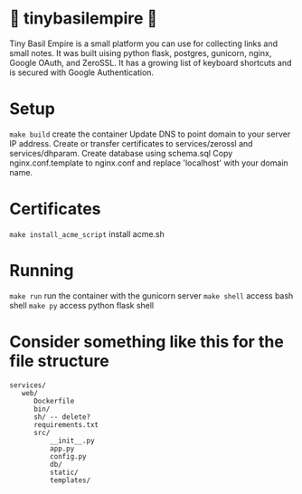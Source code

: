 # 🌱 tinybasilempire 🌱

Tiny Basil Empire is a small platform you can use for collecting links and small notes. It was built uising python flask, postgres, gunicorn, nginx, Google OAuth, and ZeroSSL.  It has a growing list of keyboard shortcuts and is secured with Google Authentication.

# Setup

`make build` create the container
Update DNS to point domain to your server IP address.
Create or transfer certificates to services/zerossl and services/dhparam.
Create database using schema.sql
Copy nginx.conf.template to nginx.conf and replace 'localhost' with your domain name.

# Certificates

`make install_acme_script` install acme.sh

# Running

`make run` run the container with the gunicorn server
`make shell` access bash shell
`make py` access python flask shell

# Consider something like this for the file structure

```
services/
   web/
      Dockerfile
      bin/
      sh/ -- delete?
      requirements.txt
      src/
          __init__.py
          app.py
          config.py
          db/
          static/
          templates/
```
